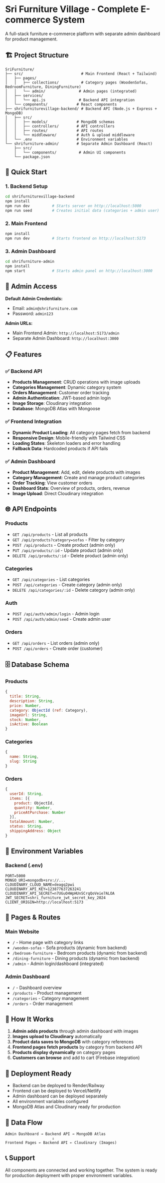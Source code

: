 # Sri Furniture Village - Complete E-commerce System

A full-stack furniture e-commerce platform with separate admin dashboard for product management.

## 🏗️ Project Structure

```
SriFurniture/
├── src/                          # Main Frontend (React + Tailwind)
│   ├── pages/
│   │   ├── collections/          # Category pages (WoodenSofas, BedroomFurniture, DiningFurniture)
│   │   └── admin/               # Admin pages (integrated)
│   ├── services/
│   │   └── api.js               # Backend API integration
│   └── components/             # React components
├── shrifurniturevillage-backend/ # Backend API (Node.js + Express + MongoDB)
│   ├── src/
│   │   ├── models/             # MongoDB schemas
│   │   ├── controllers/        # API controllers
│   │   ├── routes/             # API routes
│   │   └── middleware/         # Auth & upload middleware
│   └── .env                    # Environment variables
└── shrifurniture-admin/        # Separate Admin Dashboard (React)
    ├── src/
    │   └── components/          # Admin UI components
    └── package.json
```

## 🚀 Quick Start

### 1. Backend Setup
```bash
cd shrifurniturevillage-backend
npm install
npm run dev          # Starts server on http://localhost:5000
npm run seed         # Creates initial data (categories + admin user)
```

### 2. Main Frontend
```bash
npm install
npm run dev          # Starts frontend on http://localhost:5173
```

### 3. Admin Dashboard
```bash
cd shrifurniture-admin
npm install
npm start            # Starts admin panel on http://localhost:3000
```

## 🔑 Admin Access

**Default Admin Credentials:**
- Email: `admin@shrifurniture.com`
- Password: `admin123`

**Admin URLs:**
- Main Frontend Admin: `http://localhost:5173/admin`
- Separate Admin Dashboard: `http://localhost:3000`

## 📋 Features

### ✅ Backend API
- **Products Management**: CRUD operations with image uploads
- **Categories Management**: Dynamic category system
- **Orders Management**: Customer order tracking
- **Admin Authentication**: JWT-based admin login
- **Image Storage**: Cloudinary integration
- **Database**: MongoDB Atlas with Mongoose

### ✅ Frontend Integration
- **Dynamic Product Loading**: All category pages fetch from backend
- **Responsive Design**: Mobile-friendly with Tailwind CSS
- **Loading States**: Skeleton loaders and error handling
- **Fallback Data**: Hardcoded products if API fails

### ✅ Admin Dashboard
- **Product Management**: Add, edit, delete products with images
- **Category Management**: Create and manage product categories
- **Order Tracking**: View customer orders
- **Dashboard Stats**: Overview of products, orders, revenue
- **Image Upload**: Direct Cloudinary integration

## 🌐 API Endpoints

### Products
- `GET /api/products` - List all products
- `GET /api/products?category=sofas` - Filter by category
- `POST /api/products` - Create product (admin only)
- `PUT /api/products/:id` - Update product (admin only)
- `DELETE /api/products/:id` - Delete product (admin only)

### Categories
- `GET /api/categories` - List categories
- `POST /api/categories` - Create category (admin only)
- `DELETE /api/categories/:id` - Delete category (admin only)

### Auth
- `POST /api/auth/admin/login` - Admin login
- `POST /api/auth/admin/seed` - Create admin user

### Orders
- `GET /api/orders` - List orders (admin only)
- `POST /api/orders` - Create order (customer)

## 🗄️ Database Schema

### Products
```javascript
{
  title: String,
  description: String,
  price: Number,
  category: ObjectId (ref: Category),
  imageUrl: String,
  stock: Number,
  isActive: Boolean
}
```

### Categories
```javascript
{
  name: String,
  slug: String
}
```

### Orders
```javascript
{
  userId: String,
  items: [{
    product: ObjectId,
    quantity: Number,
    priceAtPurchase: Number
  }],
  totalAmount: Number,
  status: String,
  shippingAddress: Object
}
```

## 🔧 Environment Variables

### Backend (.env)
```
PORT=5000
MONGO_URI=mongodb+srv://...
CLOUDINARY_CLOUD_NAME=deagq2pwi
CLOUDINARY_API_KEY=123877637263241
CLOUDINARY_API_SECRET=n7UGuO4WpHUnSCrqQoVeie7ALOA
JWT_SECRET=shri_furniture_jwt_secret_key_2024
CLIENT_ORIGIN=http://localhost:5173
```

## 📱 Pages & Routes

### Main Website
- `/` - Home page with category links
- `/wooden-sofas` - Sofa products (dynamic from backend)
- `/bedroom-furniture` - Bedroom products (dynamic from backend)
- `/dining-furniture` - Dining products (dynamic from backend)
- `/admin` - Admin login/dashboard (integrated)

### Admin Dashboard
- `/` - Dashboard overview
- `/products` - Product management
- `/categories` - Category management
- `/orders` - Order management

## 🎯 How It Works

1. **Admin adds products** through admin dashboard with images
2. **Images upload to Cloudinary** automatically
3. **Product data saves to MongoDB** with category references
4. **Frontend pages fetch products** by category from backend API
5. **Products display dynamically** on category pages
6. **Customers can browse** and add to cart (Firebase integration)

## 🚀 Deployment Ready

- Backend can be deployed to Render/Railway
- Frontend can be deployed to Vercel/Netlify
- Admin dashboard can be deployed separately
- All environment variables configured
- MongoDB Atlas and Cloudinary ready for production

## 🔄 Data Flow

```
Admin Dashboard → Backend API → MongoDB Atlas
                     ↓
Frontend Pages ← Backend API ← Cloudinary (Images)
```

## 📞 Support

All components are connected and working together. The system is ready for production deployment with proper environment variables.